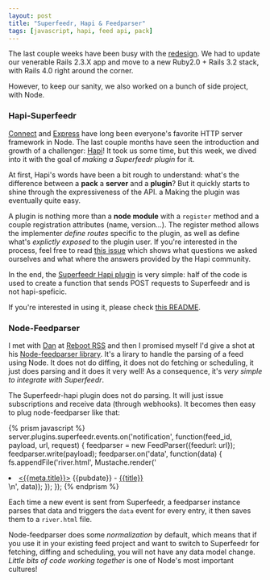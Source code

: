 ```yaml
---
layout: post
title: "Superfeedr, Hapi & Feedparser"
tags: [javascript, hapi, feed api, pack]
---
```


The last couple weeks have been busy with the [redesign](http://blog.superfeedr.com/survey-redesign/). We had to update our venerable Rails 2.3.X app and move to a new Ruby2.0 + Rails 3.2 stack, with Rails 4.0 right around the corner.

However, to keep our sanity, we also worked on a bunch of side project, with Node. 

### Hapi-Superfeedr

[Connect](https://github.com/senchalabs/connect#readme) and [Express](http://expressjs.com/) have long been everyone's favorite HTTP server framework in Node. The last couple months have seen the introduction and growth of a challenger: [Hapi](http://hapijs.com/)! It took us some time, but this week, we dived into it with the goal of *making a Superfeedr plugin* for it.

At first, Hapi's words have been a bit rough to understand: what's the difference between a **pack** a **server** and a **plugin**? But it quickly starts to shine through the expressiveness of the API. a
Making the plugin was eventually quite easy. 

A plugin is nothing more than a **node module** with a `register` method and a couple registration attributes (name, version...). The register method allows the implementer *define routes* specific to the plugin, as well as define what's *explictly exposed* to the plugin user. If you're interested in the process, feel free to read [this issue](https://github.com/hapijs/discuss/issues/1) which shows what questions we asked ourselves and what where the answers provided by the Hapi community.

In the end, the [Superfeedr Hapi plugin](https://github.com/superfeedr/superfeedr-hapi) is very simple: half of the code is used to create a function that sends POST requests to Superfeedr and is not hapi-speficic.

If you're interested in using it, please check [this README](https://github.com/superfeedr/superfeedr-hapi).

### Node-Feedparser

I met with [Dan](http://yabfog.com/blog/) at [Reboot RSS](https://github.com/Reboot-RSS/reboot-rss) and then I promised myself I'd give a shot at his [Node-feedparser library](https://github.com/danmactough/node-feedparser). It's a lirary to handle the parsing of a feed using Node. It does not do diffing, it does not do fetching or scheduling, it just does parsing and it does it very well! As a consequence, it's *very simple to integrate with Superfeedr*.

The Superfeedr-hapi plugin does not do parsing. It will just issue subscriptions and receive data (through webhooks). It becomes then easy to plug node-feedparser like that:

{% prism javascript %}  
server.plugins.superfeedr.events.on('notification', function(feed_id, payload, url, request) {
  feedparser = new FeedParser({feedurl: url});
  feedparser.write(payload);
  feedparser.on('data', function(data) {
    fs.appendFile('river.html', Mustache.render('<li><a href="{{meta.link}}"><{{meta.title}}></a> {{pubdate}} - <a href="{{link}}">{{title}}</a></li>\n', data));
  });
});
{% endprism %}

Each time a new event is sent from Superfeedr, a feedparser instance parses that data and triggers the `data` event for every entry, it then saves them to a `river.html` file.

Node-feedparser does some *normalization* by default, which means that if you use it in your existing feed project and want to switch to Superfeedr for fetching, diffing and scheduling, you will not have any data model change. *Little bits of code working together* is one of Node's most important cultures!




